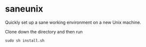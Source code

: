 saneunix
=========

Quickly set up a sane working environment on a new Unix machine.

Clone down the directory and then run

    sudo sh install.sh


